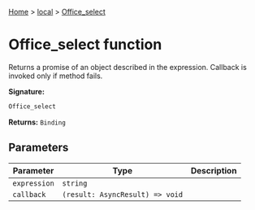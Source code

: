 [Home](./index) &gt; [local](local.md) &gt; [Office\_select](local.office_select.md)

# Office\_select function

Returns a promise of an object described in the expression. Callback is invoked only if method fails.

**Signature:**
```javascript
Office_select
```
**Returns:** `Binding`

## Parameters

|  Parameter | Type | Description |
|  --- | --- | --- |
|  `expression` | `string` |  |
|  `callback` | `(result: AsyncResult) => void` |  |

